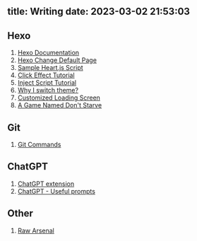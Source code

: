 title: Writing
date: 2023-03-02 21:53:03
---
## Hexo

1. [Hexo Documentation](/blog_2/)
2. [Hexo Change Default Page](/blog_3/)
3. [Sample Heart.js Script](/blog_4/)
4. [Click Effect Tutorial](/blog_5/)
5. [Inject Script Tutorial](/blog_6/)
6. [Why I switch theme?](/blog_8/)
7. [Customized Loading Screen](/blog_10/)
7. [A Game Named Don't Starve](/blog_12/)

## Git

1. [Git Commands](/blog_7/)

## ChatGPT

1. [ChatGPT extension](/blog_9/)
2. [ChatGPT - Useful prompts](/blog_11/)

## Other

1. [Raw Arsenal](/blog_1/)